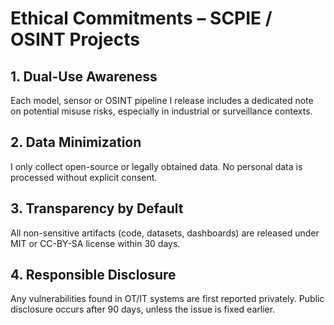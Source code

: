#  Ethical Commitments – SCPIE / OSINT Projects

##  1. Dual-Use Awareness  
Each model, sensor or OSINT pipeline I release includes a dedicated note on potential misuse risks, especially in industrial or surveillance contexts.

## 2. Data Minimization  
I only collect open-source or legally obtained data. No personal data is processed without explicit consent.

## 3. Transparency by Default  
All non-sensitive artifacts (code, datasets, dashboards) are released under MIT or CC-BY-SA license within 30 days.

## 4. Responsible Disclosure  
Any vulnerabilities found in OT/IT systems are first reported privately. Public disclosure occurs after 90 days, unless the issue is fixed earlier.
